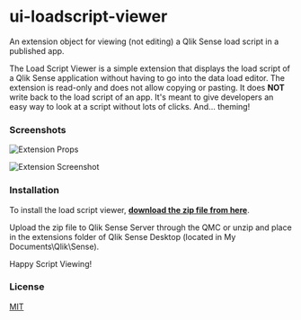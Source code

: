 # ui-loadscript-viewer
An extension object for viewing (not editing) a Qlik Sense load script in a published app.

The Load Script Viewer is a simple extension that displays the load script of a Qlik Sense application without having to go into the data load editor.  The extension is read-only and does not allow copying or pasting.  It does **NOT** write back to the load script of an app.  It's meant to give developers an easy way to look at a script without lots of clicks.  And... theming!

### Screenshots

![Extension Props](https://s3.amazonaws.com/eapowertools/loadscriptviewer/img/extensionDesc.png)

![Extension Screenshot](https://s3.amazonaws.com/eapowertools/loadscriptviewer/img/loadscriptViewer.png)

### Installation
To install the load script viewer, **[download the zip file from here](https://github.com/eapowertools/ui-loadscript-viewer/blob/master/ui-loadscript-viewer/build/latest/ui-loadscript-viewer.zip)**.

Upload the zip file to Qlik Sense Server through the QMC or unzip and place in the extensions folder of Qlik Sense Desktop (located in My Documents\Qlik\Sense).

Happy Script Viewing!

### License
[MIT](https://github.com/eapowertools/ui-loadscript-viewer/blob/master/LICENSE)
